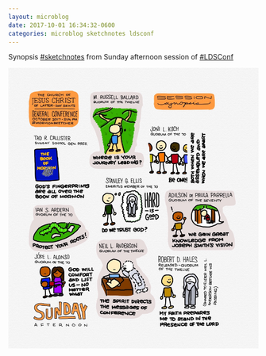 ```yaml
---
layout: microblog
date: 2017-10-01 16:34:32-0600
categories: microblog sketchnotes ldsconf
---
```

Synopsis [#sketchnotes](/categories/sketchnotes) from Sunday afternoon session of [#LDSConf](/categories/ldsconf)

![Sunday Afternoon Conference Sketchnotes](/images/microblog/201710011634.jpg)

